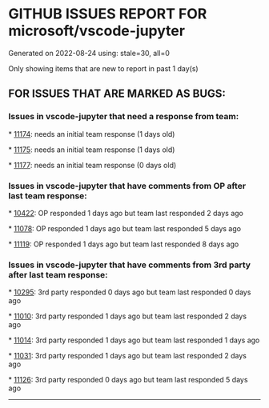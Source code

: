 
# GITHUB ISSUES REPORT FOR microsoft/vscode-jupyter


Generated on 2022-08-24 using: stale=30, all=0


Only showing items that are new to report in past 1 day(s)


## FOR ISSUES THAT ARE MARKED AS BUGS:


### Issues in vscode-jupyter that need a response from team:


\* [11174](https://github.com/microsoft/vscode-jupyter/issues/11174 "Extension activation failed [TypeError: s.notebooks.onDidChangeCellMetadata is not a function]"): needs an initial team response (1 days old)

\* [11175](https://github.com/microsoft/vscode-jupyter/issues/11175 "Dataframe display is not in monospaced font in interactive window"): needs an initial team response (1 days old)

\* [11177](https://github.com/microsoft/vscode-jupyter/issues/11177 "Jupyter processes persist after closing VS-Code and high memory usage"): needs an initial team response (0 days old)

### Issues in vscode-jupyter that have comments from OP after last team response:


\* [10422](https://github.com/microsoft/vscode-jupyter/issues/10422 "Alert box styling seems not to actually work"): OP responded 1 days ago but team last responded 2 days ago

\* [11078](https://github.com/microsoft/vscode-jupyter/issues/11078 "Unknown kernel shown in jupyter notebook kernel selection part"): OP responded 1 days ago but team last responded 5 days ago

\* [11119](https://github.com/microsoft/vscode-jupyter/issues/11119 "Can not detect remote jupyter kernel when connected to remote jupyter server after upgrade vscode to 1.70.0"): OP responded 1 days ago but team last responded 8 days ago

### Issues in vscode-jupyter that have comments from 3rd party after last team response:


\* [10295](https://github.com/microsoft/vscode-jupyter/issues/10295 "Change prompt text that requires users to upgrade ipykernel to a newer version"): 3rd party responded 0 days ago but team last responded 0 days ago

\* [11010](https://github.com/microsoft/vscode-jupyter/issues/11010 "Jupyter server restarts when the `ipynb` file is renamed"): 3rd party responded 1 days ago but team last responded 2 days ago

\* [11014](https://github.com/microsoft/vscode-jupyter/issues/11014 "Progress Bar not showing up"): 3rd party responded 1 days ago but team last responded 1 days ago

\* [11031](https://github.com/microsoft/vscode-jupyter/issues/11031 "VS Code crashes when running a cell that produces a lot of output"): 3rd party responded 1 days ago but team last responded 2 days ago

\* [11126](https://github.com/microsoft/vscode-jupyter/issues/11126 "Cannot connect to Sparkmagic kernels"): 3rd party responded 0 days ago but team last responded 5 days ago

---
